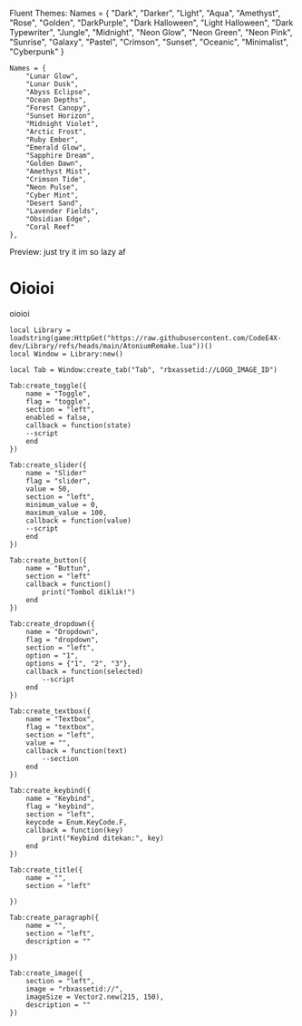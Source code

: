 Fluent Themes:
Names = {
    "Dark",
    "Darker",
    "Light",
    "Aqua",
    "Amethyst",
    "Rose",
    "Golden",
    "DarkPurple",
    "Dark Halloween",
    "Light Halloween",
    "Dark Typewriter",
    "Jungle",
    "Midnight",
    "Neon Glow",
    "Neon Green",
    "Neon Pink",
    "Sunrise",
    "Galaxy",
    "Pastel",
    "Crimson",
    "Sunset",
    "Oceanic",
    "Minimalist",
    "Cyberpunk"
}



    Names = {
        "Lunar Glow",
        "Lunar Dusk",
        "Abyss Eclipse",
        "Ocean Depths",
        "Forest Canopy",
        "Sunset Horizon",
        "Midnight Violet",
        "Arctic Frost",
        "Ruby Ember",
        "Emerald Glow",
        "Sapphire Dream",
        "Golden Dawn",
        "Amethyst Mist",
        "Crimson Tide",
        "Neon Pulse",
        "Cyber Mint",
        "Desert Sand",
        "Lavender Fields",
        "Obsidian Edge",
        "Coral Reef"
    },

Preview:
just try it im so lazy af

# Oioioi
oioioi
```
local Library = loadstring(game:HttpGet("https://raw.githubusercontent.com/CodeE4X-dev/Library/refs/heads/main/AtoniumRemake.lua"))()
local Window = Library:new()
```
```
local Tab = Window:create_tab("Tab", "rbxassetid://LOGO_IMAGE_ID")
```
```
Tab:create_toggle({
    name = "Toggle",
    flag = "toggle",
    section = "left",
    enabled = false,
    callback = function(state)
    --script
    end
})
```
```
Tab:create_slider({
    name = "Slider"
    flag = "slider",
    value = 50,
    section = "left",
    minimum_value = 0,
    maximum_value = 100,
    callback = function(value)
    --script
    end
})
```
```
Tab:create_button({
    name = "Buttun",
    section = "left"
    callback = function()
        print("Tombol diklik!")
    end
})
```
```
Tab:create_dropdown({
    name = "Dropdown",
    flag = "dropdown",
    section = "left",
    option = "1",
    options = {"1", "2", "3"},
    callback = function(selected)
        --script
    end
})
```
```
Tab:create_textbox({
    name = "Textbox",
    flag = "textbox",
    section = "left",
    value = "",
    callback = function(text)
        --section
    end
})
```
```
Tab:create_keybind({
    name = "Keybind",
    flag = "keybind",
    section = "left",
    keycode = Enum.KeyCode.F,
    callback = function(key)
        print("Keybind ditekan:", key)
    end
})
```
```
Tab:create_title({
    name = "",
    section = "left"
    
})
```
```
Tab:create_paragraph({
    name = "",
    section = "left",
    description = ""
    
})
```
```
Tab:create_image({
    section = "left",
    image = "rbxassetid://",
    imageSize = Vector2.new(215, 150),
    description = ""
})
```
